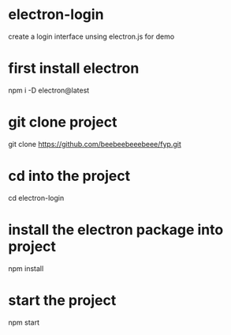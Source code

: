 # electron-login
create a login interface unsing electron.js for demo

# first install electron
npm i -D electron@latest

# git clone project
git clone https://github.com/beebeebeeebeee/fyp.git

# cd into the project
cd electron-login

# install the electron package into project
npm install

# start the project
npm start
